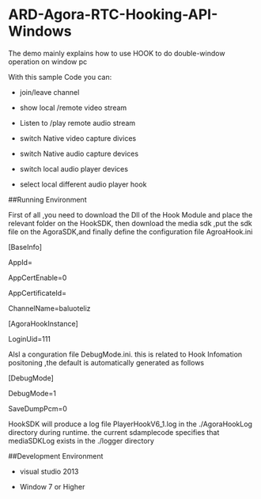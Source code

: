 # ARD-Agora-RTC-Hooking-API-Windows

The demo mainly explains how to use HOOK to do double-window operation on window pc

With this sample Code you can:

- join/leave channel

- show local /remote video stream

- Listen to /play remote audio stream

- switch Native video capture divices

- switch Native audio capture devices

- switch local audio player devices

- select local different audio player hook

##Running Environment

First of all ,you need to download the Dll of the Hook Module and place the relevant folder on the HookSDK, then download the media sdk ,put the sdk file on the AgoraSDK,and finally define the configuration file AgroaHook.ini

[BaseInfo]

AppId=

AppCertEnable=0

AppCertificateId=

ChannelName=baluoteliz

[AgoraHookInstance]

LoginUid=111


Alsl a conguration file DebugMode.ini. this is related to Hook Infomation positoning ,the default is automatically generated as follows

[DebugMode]

DebugMode=1

SaveDumpPcm=0


HookSDK will produce a log file PlayerHookV6_1.log in the ./AgoraHookLog directory during runtime. the current sdamplecode specifies that mediaSDKLog exists in the ./logger directory

##Development Environment

- visual studio 2013

- Window 7 or Higher








     


